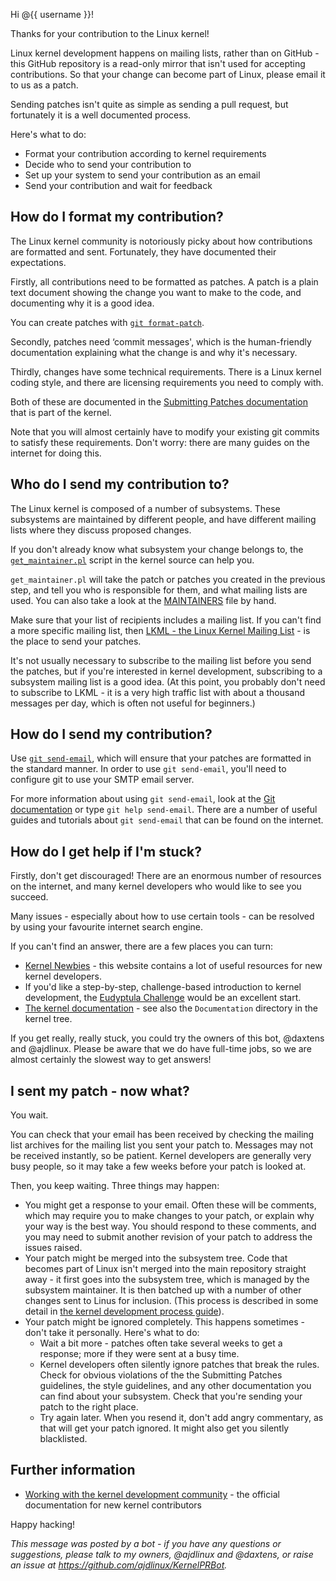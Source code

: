 Hi @{{ username }}!

Thanks for your contribution to the Linux kernel!

Linux kernel development happens on mailing lists, rather than on GitHub - this
GitHub repository is a read-only mirror that isn't used for accepting
contributions. So that your change can become part of Linux, please email it to
us as a patch.

Sending patches isn't quite as simple as sending a pull request, but fortunately
it is a well documented process.

Here's what to do:

* Format your contribution according to kernel requirements
* Decide who to send your contribution to
* Set up your system to send your contribution as an email
* Send your contribution and wait for feedback

How do I format my contribution?
--------------------------------

The Linux kernel community is notoriously picky about how contributions are
formatted and sent. Fortunately, they have documented their expectations.

Firstly, all contributions need to be formatted as patches. A patch is a plain
text document showing the change you want to make to the code, and documenting
why it is a good idea.

You can create patches with
[`git format-patch`](https://git-scm.com/docs/git-format-patch).

Secondly, patches need ‘commit messages', which is the human-friendly
documentation explaining what the change is and why it's necessary.

Thirdly, changes have some technical requirements. There is a Linux kernel
coding style, and there are licensing requirements you need to comply with.

Both of these are documented in the [Submitting Patches
documentation](https://kernel.org/doc/html/latest/process/submitting-patches.html)
that is part of the kernel.

Note that you will almost certainly have to modify your existing git commits to
satisfy these requirements. Don't worry: there are many guides on the internet
for doing this.

Who do I send my contribution to?
---------------------------------

The Linux kernel is composed of a number of subsystems. These subsystems are
maintained by different people, and have different mailing lists where they
discuss proposed changes.

If you don't already know what subsystem your change belongs to, the
[`get_maintainer.pl`](https://github.com/torvalds/linux/blob/master/scripts/get_maintainer.pl)
script in the kernel source can help you.

`get_maintainer.pl` will take the patch or patches you created in the previous
step, and tell you who is responsible for them, and what mailing lists are
used. You can also take a look at the
[MAINTAINERS](https://www.kernel.org/doc/linux/MAINTAINERS) file by hand.

Make sure that your list of recipients includes a mailing list. If you can't
find a more specific mailing list, then
[LKML - the Linux Kernel Mailing List](http://vger.kernel.org/vger-lists.html#linux-kernel) -
is the place to send your patches.

It's not usually necessary to subscribe to the mailing list before you send the
patches, but if you're interested in kernel development, subscribing to a
subsystem mailing list is a good idea. (At this point, you probably don't need
to subscribe to LKML - it is a very high traffic list with about a thousand
messages per day, which is often not useful for beginners.)

How do I send my contribution?
------------------------------

Use [`git send-email`](https://git-scm.com/docs/git-send-email), which will
ensure that your patches are formatted in the standard manner. In order to use
`git send-email`, you'll need to configure git to use your SMTP email server.

For more information about using `git send-email`, look at the
[Git documentation](https://git-scm.com/docs/git-send-email) or type `git help
send-email`. There are a number of useful guides and tutorials about `git
send-email` that can be found on the internet.

How do I get help if I'm stuck?
-------------------------------

Firstly, don't get discouraged! There are an enormous number of resources on the
internet, and many kernel developers who would like to see you succeed.

Many issues - especially about how to use certain tools - can be resolved by
using your favourite internet search engine.

If you can't find an answer, there are a few places you can turn:

* [Kernel Newbies](https://kernelnewbies.org) - this website contains a lot of
  useful resources for new kernel developers.
* If you'd like a step-by-step, challenge-based introduction to kernel
development, the [Eudyptula Challenge](http://eudyptula-challenge.org/) would be
an excellent start.
* [The kernel documentation](https://www.kernel.org/doc/html/latest/) - see also
the `Documentation` directory in the kernel tree.

If you get really, really stuck, you could try the owners of this bot, @daxtens
and @ajdlinux. Please be aware that we do have full-time jobs, so we are almost
certainly the slowest way to get answers!

I sent my patch - now what?
---------------------------

You wait.

You can check that your email has been received by checking the mailing list
archives for the mailing list you sent your patch to. Messages may not be
received instantly, so be patient. Kernel developers are generally very busy
people, so it may take a few weeks before your patch is looked at.

Then, you keep waiting. Three things may happen:

* You might get a response to your email. Often these will be comments, which
  may require you to make changes to your patch, or explain why your way is the
  best way. You should respond to these comments, and you may need to submit
  another revision of your patch to address the issues raised.
* Your patch might be merged into the subsystem tree. Code that becomes part of
  Linux isn't merged into the main repository straight away - it first goes into
  the subsystem tree, which is managed by the subsystem maintainer. It is then
  batched up with a number of other changes sent to Linus for inclusion. (This
  process is described in some detail in
  [the kernel development process guide](https://www.kernel.org/doc/html/latest/process/development-process.html)).
* Your patch might be ignored completely. This happens sometimes - don't take it
personally. Here's what to do:
	* Wait a bit more - patches often take several
	weeks to get a response; more if they were sent at a busy time.
	* Kernel developers often silently ignore patches that break the
rules. Check for obvious violations of the the Submitting Patches guidelines,
the style guidelines, and any other documentation you can find about your
subsystem. Check that you're sending your patch to the right place.
	* Try again later. When you resend it, don't add angry commentary, as that
will get your patch ignored. It might also get you silently blacklisted.

Further information
-------------------

* [Working with the kernel development community](https://www.kernel.org/doc/html/latest/process/index.html) -
  the official documentation for new kernel contributors

Happy hacking!

*This message was posted by a bot - if you have any questions or suggestions,
 please talk to my owners, @ajdlinux and @daxtens, or raise an issue at
 https://github.com/ajdlinux/KernelPRBot.*
